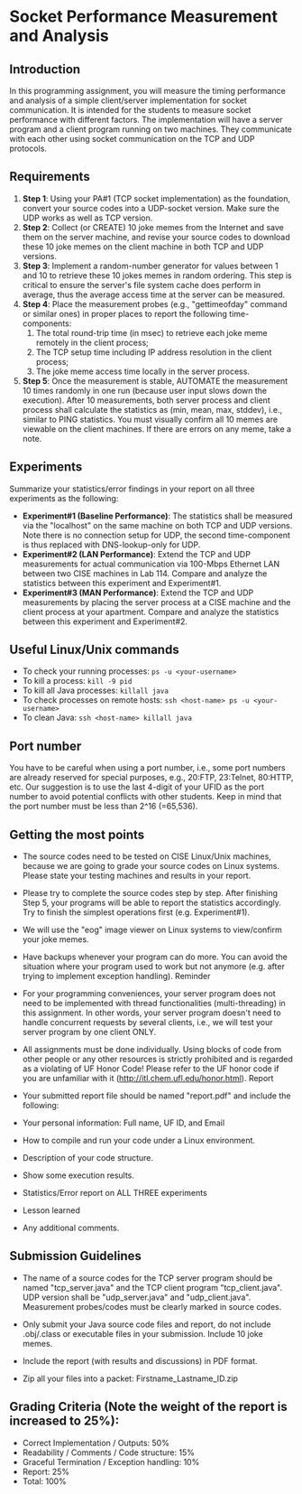 # Socket Performance Measurement and Analysis

## Introduction

In this programming assignment, you will measure the timing performance and analysis of a simple client/server implementation for socket communication. It is intended for the students to measure socket performance with different factors. The implementation will have a server program and a client program running on two machines. They communicate with each other using socket communication on the TCP and UDP protocols.

## Requirements

1. **Step 1**: Using your PA#1 (TCP socket implementation) as the foundation, convert your source codes into a UDP-socket version. Make sure the UDP works as well as TCP version.
2. **Step 2**: Collect (or CREATE) 10 joke memes from the Internet and save them on the server machine, and revise your source codes to download these 10 joke memes on the client machine in both TCP and UDP versions.
3. **Step 3**: Implement a random-number generator for values between 1 and 10 to retrieve these 10 jokes memes in random ordering. This step is critical to ensure the server's file system cache does perform in average, thus the average access time at the server can be measured.
4. **Step 4**: Place the measurement probes (e.g., "gettimeofday" command or similar ones) in proper places to report the following time-components:
   1. The total round-trip time (in msec) to retrieve each joke meme remotely in the client process;
   2. The TCP setup time including IP address resolution in the client process;
   3. The joke meme access time locally in the server process.
5. **Step 5**: Once the measurement is stable, AUTOMATE the measurement 10 times randomly in one run (because user input slows down the execution). After 10 measurements, both server process and client process shall calculate the statistics as (min, mean, max, stddev), i.e., similar to PING statistics. You must visually confirm all 10 memes are viewable on the client machines. If there are errors on any meme, take a note.

## Experiments

Summarize your statistics/error findings in your report on all three experiments as the following:
- **Experiment#1 (Baseline Performance)**: The statistics shall be measured via the "localhost" on the same machine on both TCP and UDP versions. Note there is no connection setup for UDP, the second time-component is thus replaced with DNS-lookup-only for UDP.
- **Experiment#2 (LAN Performance)**: Extend the TCP and UDP measurements for actual communication via 100-Mbps Ethernet LAN between two CISE machines in Lab 114. Compare and analyze the statistics between this experiment and Experiment#1.
- **Experiment#3 (MAN Performance)**: Extend the TCP and UDP measurements by placing the server process at a CISE machine and the client process at your apartment. Compare and analyze the statistics between this experiment and Experiment#2.

## Useful Linux/Unix commands

- To check your running processes: `ps -u <your-username>`
- To kill a process: `kill -9 pid`
- To kill all Java processes: `killall java`
- To check processes on remote hosts: `ssh <host-name> ps -u <your-username>`
- To clean Java: `ssh <host-name> killall java`

## Port number

You have to be careful when using a port number, i.e., some port numbers are already reserved for special purposes, e.g., 20:FTP, 23:Telnet, 80:HTTP, etc. Our suggestion is to use the last 4-digit of your UFID as the port number to avoid potential conflicts with other students. Keep in mind that the port number must be less than 2^16 (=65,536).

## Getting the most points
- The source codes need to be tested on CISE Linux/Unix machines, because we are going to grade your source codes on Linux systems. Please state your testing machines and results in your report.

- Please try to complete the source codes step by step. After finishing Step 5, your programs will be able to report the statistics accordingly. Try to finish the simplest operations first (e.g. Experiment#1).

- We will use the "eog" image viewer on Linux systems to view/confirm your joke memes.

- Have backups whenever your program can do more. You can avoid the situation where your program used to work but not anymore (e.g. after trying to implement exception handling). Reminder

- For your programming conveniences, your server program does not need to be implemented with thread functionalities (multi-threading) in this assignment. In other words, your server program doesn't need to handle concurrent requests by several clients, i.e., we will test your server program by one client ONLY.

- All assignments must be done individually. Using blocks of code from other people or any other resources is strictly prohibited and is regarded as a violating of UF Honor Code! Please refer to the UF honor code if you are unfamiliar with it (http://itl.chem.ufl.edu/honor.html).
Report

- Your submitted report file should be named "report.pdf" and include the following:

 - Your personal information: Full name, UF ID, and Email
 - How to compile and run your code under a Linux environment.
 - Description of your code structure.
 - Show some execution results.
 - Statistics/Error report on ALL THREE experiments
 - Lesson learned
 - Any additional comments.



## Submission Guidelines
- The name of a source codes for the TCP server program should be named "tcp_server.java" and the TCP client program "tcp_client.java". UDP version shall be "udp_server.java" and "udp_client.java". Measurement probes/codes must be clearly marked in source codes.

- Only submit your Java source code files and report, do not include .obj/.class or executable files in your submission. Include 10 joke memes.

- Include the report (with results and discussions) in PDF format.

- Zip all your files into a packet: Firstname_Lastname_ID.zip

## Grading Criteria (Note the weight of the report is increased to 25%):
- Correct Implementation / Outputs: 50%
- Readability / Comments / Code structure: 15%
- Graceful Termination / Exception handling: 10%
- Report: 25%
- Total: 100%
